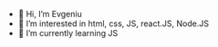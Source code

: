 - 👋 Hi, I’m Evgeniu
- 👀 I’m interested in html, css, JS, react.JS, Node.JS
- 🌱 I’m currently learning JS

<!---
Jekamaster12/Jekamaster12 is a ✨ special ✨ repository because its `README.md` (this file) appears on your GitHub profile.
You can click the Preview link to take a look at your changes.
--->

